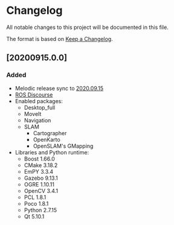 # Changelog
All notable changes to this project will be documented in this file.

The format is based on [Keep a Changelog](https://keepachangelog.com/en/1.0.0/).

## [20200915.0.0]
### Added
- Melodic release sync to [2020.09.15](https://github.com/ros/rosdistro/tree/melodic/2020-09-15)
- [ROS Discourse](https://discourse.ros.org/t/preparing-for-melodic-sync-2020-09-10/)
- Enabled packages:
  - Desktop_full
  - MoveIt
  - Navigation
  - SLAM
    - Cartographer
    - OpenKarto
    - OpenSLAM's GMapping
- Libraries and Python runtime:
  - Boost 1.66.0
  - CMake 3.18.2
  - EmPY 3.3.4
  - Gazebo 9.13.1
  - OGRE 1.10.11
  - OpenCV 3.4.1
  - PCL 1.8.1
  - Poco 1.8.1
  - Python 2.7.15
  - Qt 5.10.1
